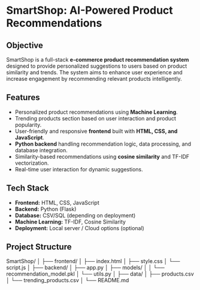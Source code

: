# SmartShop: AI-Powered Product Recommendations

## Objective
SmartShop is a full-stack **e-commerce product recommendation system** designed to provide personalized suggestions to users based on product similarity and trends. The system aims to enhance user experience and increase engagement by recommending relevant products intelligently.

## Features
- Personalized product recommendations using **Machine Learning**.
- Trending products section based on user interaction and product popularity.
- User-friendly and responsive **frontend** built with **HTML, CSS, and JavaScript**.
- **Python backend** handling recommendation logic, data processing, and database integration.
- Similarity-based recommendations using **cosine similarity** and TF-IDF vectorization.
- Real-time user interaction for dynamic suggestions.

## Tech Stack
- **Frontend:** HTML, CSS, JavaScript
- **Backend:** Python (Flask)
- **Database:** CSV/SQL (depending on deployment)
- **Machine Learning:** TF-IDF, Cosine Similarity
- **Deployment:** Local server / Cloud options (optional)

## Project Structure
SmartShop/
│
├── frontend/
│ ├── index.html
│ ├── style.css
│ └── script.js
│
├── backend/
│ ├── app.py
│ ├── models/
│ │ └── recommendation_model.pkl
│ └── utils.py
│
├── data/
│ ├── products.csv
│ └── trending_products.csv
│
└── README.md
